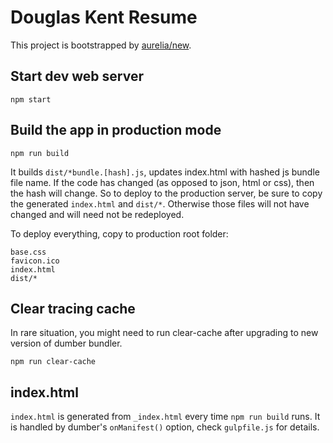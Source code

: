 # Douglas Kent Resume

This project is bootstrapped by [aurelia/new](https://github.com/aurelia/new).

## Start dev web server

    npm start

## Build the app in production mode

    npm run build

It builds `dist/*bundle.[hash].js`, updates index.html with hashed js bundle file name. If the code has changed (as opposed to json, html or css), then the hash will change.  So to deploy to the production server, be sure to copy the generated `index.html` and `dist/*`.  Otherwise those files will not have changed and will need not be redeployed.

To deploy everything, copy to production root folder:

```
base.css
favicon.ico
index.html
dist/*
```


## Clear tracing cache

In rare situation, you might need to run clear-cache after upgrading to new version of dumber bundler.

    npm run clear-cache

## index.html

`index.html` is generated from `_index.html` every time `npm run build` runs. It is handled by dumber's `onManifest()` option, check `gulpfile.js` for details.
